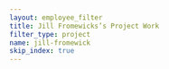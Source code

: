 ```yaml
---
layout: employee_filter
title: Jill Fromewicks’s Project Work
filter_type: project
name: jill-fromewick
skip_index: true
---
```

